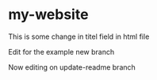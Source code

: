 # my-website

This is some change in titel field in html file

Edit for the example new branch

Now editing on update-readme branch
